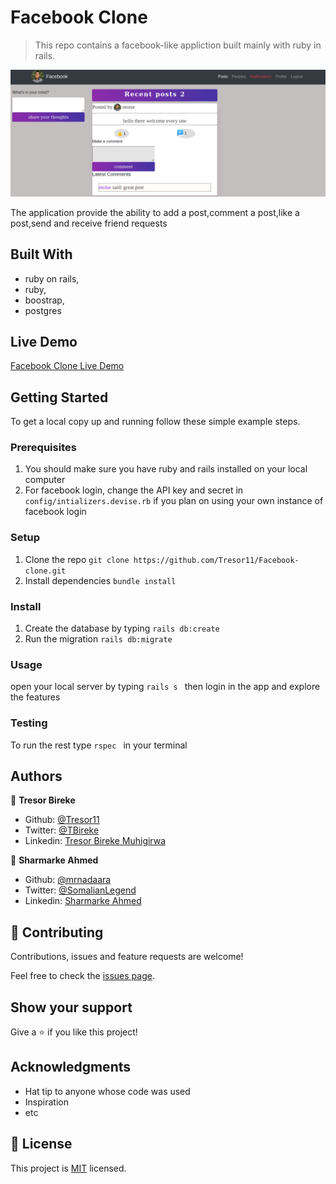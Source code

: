 # Facebook Clone

> This repo contains a facebook-like appliction built mainly with ruby in rails.

![screenshot](./shoot.png)

The application provide the ability to add a post,comment a post,like a post,send and receive friend requests

## Built With

- ruby on rails,
- ruby,
- boostrap,
- postgres

## Live Demo

[Facebook Clone Live Demo](https://sleepy-badlands-59290.herokuapp.com)


## Getting Started


To get a local copy up and running follow these simple example steps.

### Prerequisites
  1. You should make sure you have ruby and rails installed on your local computer
  2. For facebook login, change the API key and secret in ``` config/intializers.devise.rb ``` if you plan on using your own instance of facebook login
### Setup
  1. Clone the repo ``` git clone https://github.com/Tresor11/Facebook-clone.git  ```
2. Install dependencies ``` bundle install ```

### Install
1. Create the database by typing ``` rails db:create ```
2. Run the migration ``` rails db:migrate ```

### Usage
open your local server by typing
`rails s
`
then login in the app and explore the features

### Testing
To run the rest type
`rspec
`
in your terminal


## Authors

👤 **Tresor Bireke**

- Github: [@Tresor11](https://github.com/Tresor11)
- Twitter: [@TBireke](https://twitter.com/TBireke)
- Linkedin: [Tresor Bireke Muhigirwa](https://www.linkedin.com/in/tr%C3%A9sor-bireke-3b7443188/
)

👤 **Sharmarke Ahmed**

- Github: [@mrnadaara](https://github.com/mrnadaara)
- Twitter: [@SomalianLegend](https://twitter.com/SomalianLegend)
- Linkedin: [Sharmarke Ahmed](https://www.linkedin.com/in/sharmarke-ahmed/)

## 🤝 Contributing

Contributions, issues and feature requests are welcome!

Feel free to check the [issues page](issues/).

## Show your support

Give a ⭐️ if you like this project!

## Acknowledgments

- Hat tip to anyone whose code was used
- Inspiration
- etc

## 📝 License

This project is [MIT](lic.url) licensed.
